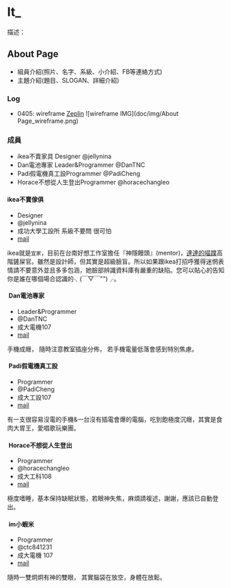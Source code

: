 # It_

描述：

## About Page

- 組員介紹(照片、名字、系級、小介紹、FB等連絡方式)
- 主題介紹(題目、SLOGAN、詳細介紹)

### Log
- 0405: wireframe [Zeplin](https://zpl.io/vjfQP)
![wireframe IMG](doc/img/About Page_wireframe.png)

### 成員

- ikea不賣家具 Designer @jellynina
- Dan電池專家 Leader&Programmer @DanTNC
- Padi假電機真工設Programmer @PadiCheng
- Horace不想從人生登出Programmer @horacechangleo
#### ikea不賣傢俱

* Designer
* @jellynina
* 成功大學工設所 系級不要問 很可怕
* [mail](jellynina@gmail.com)

ikea就是`宜家`，目前在台南好想工作室擔任『神隱饅頭』(mentor)，[達達的喵蹼](https://www.facebook.com/kittenspaws/?pnref=lhc)高階鏟屎官。雖然是設計師，但其實是超級臉盲。所以如果跟ikea打招呼獲得迷惘表情請不要意外並且多多包涵，她臉部辨識資料庫有嚴重的缺陷。您可以貼心的告知你是誰在哪個場合認識的╮(￣▽￣"")╭。
####  Dan電池專家

* Leader&Programmer
* @DanTNC
* 成大電機107
* [mail](fad11204@yahoo.com.tw)

手機成癮， 隨時注意教室插座分佈， 若手機電量低落會感到特別焦慮。
####  Padi假電機真工設

* Programmer
* @PadiCheng
* 成大工設107
* [mail](padi850227@gmail.com)

有一支很容易沒電的手機&一台沒有插電會爆的電腦，吃到飽極度沉癮，其實是食肉大胃王，愛唱歌玩樂團。
####  Horace不想從人生登出

* Programmer
* @horacechangleo
* 成大工科108
* [mail](horacechangleo@gmail.com)

極度嗜睡，基本保持缺眠狀態，若眼神失焦，麻煩請複述，謝謝，應該已自動登出。
####  im小蝦米

* Programmer
* @ctc841231
* 成大電機 107
* [mail](e24032112@yahoo.com.tw)

隨時一雙炯炯有神的雙眼， 其實腦袋在放空，身體在放鬆。
